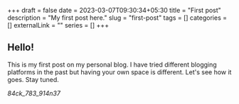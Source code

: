 +++ 
draft = false
date = 2023-03-07T09:30:34+05:30
title = "First post"
description = "My first post here."
slug = "first-post"
tags = []
categories = []
externalLink = ""
series = []
+++
## Hello!
This is my first post on my personal blog. I have tried different blogging platforms in the past but having your own space is different. Let's see how it goes. Stay tuned.

*84ck_783_914n37*
